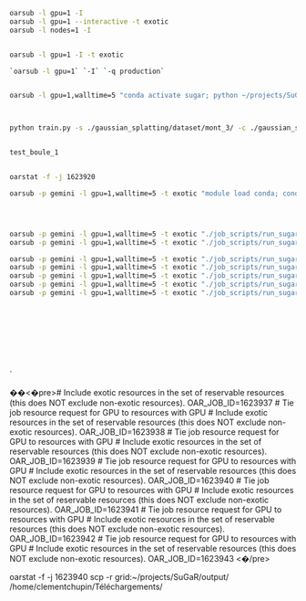 

```bash
oarsub -l gpu=1 -I
oarsub -l gpu=1 --interactive -t exotic 
oarsub -l nodes=1 -I


oarsub -l gpu=1 -I -t exotic

`oarsub -l gpu=1` `-I` `-q production`


oarsub -l gpu=1,walltime=5 "conda activate sugar; python ~/projects/SuGaR/train.py -s ~/projects/SuGaR/gaussian_splatting/dataset/test_boule_1/ -c ~/projects/SuGaR/gaussian_splatting/output/test_boule_1/ -r 'density' > ~/projects/SuGaR/log_test_boule.txt"



python train.py -s ./gaussian_splatting/dataset/mont_3/ -c ./gaussian_splatting/output/mont_3/point_cloud/iteration_7000/ -r 'density'


test_boule_1


oarstat -f -j 1623920

oarsub -p gemini -l gpu=1,walltime=5 -t exotic "module load conda; conda activate sugar; python ~/projects/SuGaR/train.py -s ~/projects/SuGaR/gaussian_splatting/dataset/gopro_1/ -c ~/projects/SuGaR/gaussian_splatting/output/gopro_1/ -r 'density'" -O aaa -E bbb




oarsub -p gemini -l gpu=1,walltime=5 -t exotic "./job_scripts/run_sugar.sh gopro_1" -O gopro_1_out -E gopro_1_err
oarsub -p gemini -l gpu=1,walltime=5 -t exotic "./job_scripts/run_sugar.sh chupin_1" -O chupin_1_out -E chupin_1_err

oarsub -p gemini -l gpu=1,walltime=5 -t exotic "./job_scripts/run_sugar.sh mont_2" -O mont_2_out -E mont_2_err
oarsub -p gemini -l gpu=1,walltime=5 -t exotic "./job_scripts/run_sugar.sh mont_4" -O mont_4_out -E mont_4_err
oarsub -p gemini -l gpu=1,walltime=5 -t exotic "./job_scripts/run_sugar.sh mont_5" -O mont_5_out -E mont_5_err
oarsub -p gemini -l gpu=1,walltime=5 -t exotic "./job_scripts/run_sugar.sh mont_6" -O mont_6_out -E mont_6_err
oarsub -p gemini -l gpu=1,walltime=5 -t exotic "./job_scripts/run_sugar.sh mont_7" -O mont_7_out -E mont_7_err










```
`



��<�pre># Include exotic resources in the set of reservable resources (this does NOT exclude non-exotic resources). OAR_JOB_ID=1623937 # Tie job resource request for GPU to resources with GPU # Include exotic resources in the set of reservable resources (this does NOT exclude non-exotic resources). OAR_JOB_ID=1623938 # Tie job resource request for GPU to resources with GPU # Include exotic resources in the set of reservable resources (this does NOT exclude non-exotic resources). OAR_JOB_ID=1623939 # Tie job resource request for GPU to resources with GPU # Include exotic resources in the set of reservable resources (this does NOT exclude non-exotic resources). OAR_JOB_ID=1623940 # Tie job resource request for GPU to resources with GPU # Include exotic resources in the set of reservable resources (this does NOT exclude non-exotic resources). OAR_JOB_ID=1623941 # Tie job resource request for GPU to resources with GPU # Include exotic resources in the set of reservable resources (this does NOT exclude non-exotic resources). OAR_JOB_ID=1623942 # Tie job resource request for GPU to resources with GPU # Include exotic resources in the set of reservable resources (this does NOT exclude non-exotic resources). OAR_JOB_ID=1623943 <�/pre>


oarstat -f -j 1623940
scp -r grid:~/projects/SuGaR/output/ /home/clementchupin/Téléchargements/


